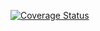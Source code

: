 [![Coverage Status](https://coveralls.io/repos/github/xproax/git-lfs/badge.svg?branch=locking-master)](https://coveralls.io/github/xproax/git-lfs?branch=locking-master)
